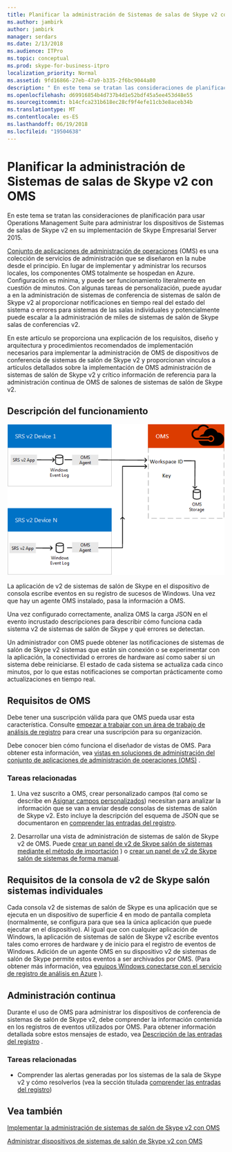 ```yaml
---
title: Planificar la administración de Sistemas de salas de Skype v2 con OMS
ms.author: jambirk
author: jambirk
manager: serdars
ms.date: 2/13/2018
ms.audience: ITPro
ms.topic: conceptual
ms.prod: skype-for-business-itpro
localization_priority: Normal
ms.assetid: 9fd16866-27eb-47a9-b335-2f6bc9044a80
description: " En este tema se tratan las consideraciones de planificación para usar Operations Management Suite para administrar los dispositivos de Sistemas de salas de Skype v2 en su implementación de Skype Empresarial Server 2015."
ms.openlocfilehash: d69916854b4d737b4d1e52bdf45a5ee453d48e55
ms.sourcegitcommit: b14cfca231b618ec28cf9f4efe11cb3e8aceb34b
ms.translationtype: MT
ms.contentlocale: es-ES
ms.lasthandoff: 06/19/2018
ms.locfileid: "19504638"
---
```

# <a name="plan-skype-room-systems-v2-management-with-oms"></a>Planificar la administración de Sistemas de salas de Skype v2 con OMS
 
  En este tema se tratan las consideraciones de planificación para usar Operations Management Suite para administrar los dispositivos de Sistemas de salas de Skype v2 en su implementación de Skype Empresarial Server 2015.
  
[Conjunto de aplicaciones de administración de operaciones](https://docs.microsoft.com/en-us/azure/operations-management-suite/operations-management-suite-overview) (OMS) es una colección de servicios de administración que se diseñaron en la nube desde el principio. En lugar de implementar y administrar los recursos locales, los componentes OMS totalmente se hospedan en Azure. Configuración es mínima, y puede ser funcionamiento literalmente en cuestión de minutos. Con algunas tareas de personalización, puede ayudar a en la administración de sistemas de conferencia de sistemas de salón de Skype v2 al proporcionar notificaciones en tiempo real del estado del sistema o errores para sistemas de las salas individuales y potencialmente puede escalar a la administración de miles de sistemas de salón de Skype salas de conferencias v2.
  
En este artículo se proporciona una explicación de los requisitos, diseño y arquitectura y procedimientos recomendados de implementación necesarios para implementar la administración de OMS de dispositivos de conferencia de sistemas de salón de Skype v2 y proporcionan vínculos a artículos detallados sobre la implementación de OMS administración de sistemas de salón de Skype v2 y crítico información de referencia para la administración continua de OMS de salones de sistemas de salón de Skype v2. 
  
## <a name="functional-overview"></a>Descripción del funcionamiento

![diagrama de administración de SRS con OMS](../../media/3f2ae1b8-61ea-4cd6-afb4-4bd75ccc746a.png)
  
La aplicación de v2 de sistemas de salón de Skype en el dispositivo de consola escribe eventos en su registro de sucesos de Windows. Una vez que hay un agente OMS instalado, pasa la información a OMS. 
  
Una vez configurado correctamente, analiza OMS la carga JSON en el evento incrustado descripciones para describir cómo funciona cada sistema v2 de sistemas de salón de Skype y qué errores se detectan. 
  
Un administrador con OMS puede obtener las notificaciones de sistemas de salón de Skype v2 sistemas que están sin conexión o se experimentar con la aplicación, la conectividad o errores de hardware así como saber si un sistema debe reiniciarse. El estado de cada sistema se actualiza cada cinco minutos, por lo que estas notificaciones se comportan prácticamente como actualizaciones en tiempo real.
  
## <a name="oms-requirements"></a>Requisitos de OMS

Debe tener una suscripción válida para que OMS pueda usar esta característica. Consulte [empezar a trabajar con un área de trabajo de análisis de registro](https://docs.microsoft.com/en-us/azure/log-analytics/log-analytics-get-started?toc=%2fazure%2foperations-management-suite%2ftoc.json) para crear una suscripción para su organización.
  
Debe conocer bien cómo funciona el diseñador de vistas de OMS. Para obtener esta información, vea [vistas en soluciones de administración del conjunto de aplicaciones de administración de operaciones (OMS)](https://docs.microsoft.com/en-us/azure/operations-management-suite/operations-management-suite-solutions-resources-views) .
  
### <a name="related-tasks"></a>Tareas relacionadas

1. Una vez suscrito a OMS, crear personalizado campos (tal como se describe en [Asignar campos personalizados](../../deploy/deploy-clients/with-oms.md#Custom_fields)) necesitan para analizar la información que se van a enviar desde consolas de sistemas de salón de Skype v2. Esto incluye la descripción del esquema de JSON que se documentaron en [comprender las entradas del registro](../../manage/skype-room-systems-v2/oms.md#Telemetry).
    
2. Desarrollar una vista de administración de sistemas de salón de Skype v2 de OMS. Puede [crear un panel de v2 de Skype salón de sistemas mediante el método de importación](../../deploy/deploy-clients/with-oms.md#create-a-skype-room-systems-v2-dashboard-by-using-the-import-method) ) o [crear un panel de v2 de Skype salón de sistemas de forma manual](../../deploy/deploy-clients/with-oms.md#create-a-skype-room-systems-v2-dashboard-manually).
    
## <a name="individual-skype-room-systems-v2-console-requirements"></a>Requisitos de la consola de v2 de Skype salón sistemas individuales

Cada consola v2 de sistemas de salón de Skype es una aplicación que se ejecuta en un dispositivo de superficie 4 en modo de pantalla completa (normalmente, se configura para que sea la única aplicación que puede ejecutar en el dispositivo). Al igual que con cualquier aplicación de Windows, la aplicación de sistemas de salón de Skype v2 escribe eventos tales como errores de hardware y de inicio para el registro de eventos de Windows. Adición de un agente OMS en su dispositivo v2 de sistemas de salón de Skype permite estos eventos a ser archivados por OMS. (Para obtener más información, vea [equipos Windows conectarse con el servicio de registro de análisis en Azure](https://docs.microsoft.com/en-us/azure/log-analytics/log-analytics-windows-agents) ).
  
## <a name="ongoing-management"></a>Administración continua

Durante el uso de OMS para administrar los dispositivos de conferencia de sistemas de salón de Skype v2, debe comprender la información contenida en los registros de eventos utilizados por OMS. Para obtener información detallada sobre estos mensajes de estado, vea [Descripción de las entradas del registro](../../manage/skype-room-systems-v2/oms.md#Telemetry) .
  
### <a name="related-tasks"></a>Tareas relacionadas

- Comprender las alertas generadas por los sistemas de la sala de Skype v2 y cómo resolverlos (vea la sección titulada [comprender las entradas del registro](../../manage/skype-room-systems-v2/oms.md#Telemetry))
    
## <a name="see-also"></a>Vea también

[Implementar la administración de sistemas de salón de Skype v2 con OMS](../../deploy/deploy-clients/with-oms.md)
  
[Administrar dispositivos de sistemas de salón de Skype v2 con OMS](../../manage/skype-room-systems-v2/oms.md)